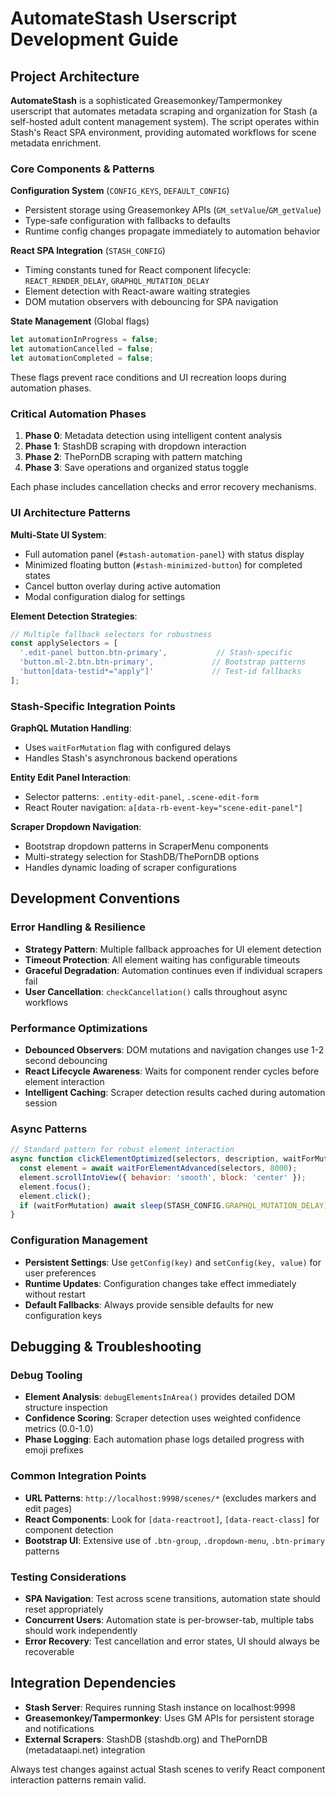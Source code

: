 # AutomateStash Userscript Development Guide

## Project Architecture

**AutomateStash** is a sophisticated Greasemonkey/Tampermonkey userscript that automates metadata scraping and organization for Stash (a self-hosted adult content management system). The script operates within Stash's React SPA environment, providing automated workflows for scene metadata enrichment.

### Core Components & Patterns

**Configuration System** (`CONFIG_KEYS`, `DEFAULT_CONFIG`)
- Persistent storage using Greasemonkey APIs (`GM_setValue`/`GM_getValue`)
- Type-safe configuration with fallbacks to defaults
- Runtime config changes propagate immediately to automation behavior

**React SPA Integration** (`STASH_CONFIG`)
- Timing constants tuned for React component lifecycle: `REACT_RENDER_DELAY`, `GRAPHQL_MUTATION_DELAY`
- Element detection with React-aware waiting strategies
- DOM mutation observers with debouncing for SPA navigation

**State Management** (Global flags)
```javascript
let automationInProgress = false;
let automationCancelled = false; 
let automationCompleted = false;
```
These flags prevent race conditions and UI recreation loops during automation phases.

### Critical Automation Phases

1. **Phase 0**: Metadata detection using intelligent content analysis
2. **Phase 1**: StashDB scraping with dropdown interaction  
3. **Phase 2**: ThePornDB scraping with pattern matching
4. **Phase 3**: Save operations and organized status toggle

Each phase includes cancellation checks and error recovery mechanisms.

### UI Architecture Patterns

**Multi-State UI System**:
- Full automation panel (`#stash-automation-panel`) with status display
- Minimized floating button (`#stash-minimized-button`) for completed states
- Cancel button overlay during active automation
- Modal configuration dialog for settings

**Element Detection Strategies**:
```javascript
// Multiple fallback selectors for robustness
const applySelectors = [
  '.edit-panel button.btn-primary',           // Stash-specific
  'button.ml-2.btn.btn-primary',             // Bootstrap patterns  
  'button[data-testid*="apply"]'             // Test-id fallbacks
];
```

### Stash-Specific Integration Points

**GraphQL Mutation Handling**:
- Uses `waitForMutation` flag with configured delays
- Handles Stash's asynchronous backend operations

**Entity Edit Panel Interaction**:
- Selector patterns: `.entity-edit-panel`, `.scene-edit-form`
- React Router navigation: `a[data-rb-event-key="scene-edit-panel"]`

**Scraper Dropdown Navigation**:
- Bootstrap dropdown patterns in ScraperMenu components
- Multi-strategy selection for StashDB/ThePornDB options
- Handles dynamic loading of scraper configurations

## Development Conventions

### Error Handling & Resilience
- **Strategy Pattern**: Multiple fallback approaches for UI element detection
- **Timeout Protection**: All element waiting has configurable timeouts
- **Graceful Degradation**: Automation continues even if individual scrapers fail
- **User Cancellation**: `checkCancellation()` calls throughout async workflows

### Performance Optimizations
- **Debounced Observers**: DOM mutations and navigation changes use 1-2 second debouncing
- **React Lifecycle Awareness**: Waits for component render cycles before element interaction
- **Intelligent Caching**: Scraper detection results cached during automation session

### Async Patterns
```javascript
// Standard pattern for robust element interaction
async function clickElementOptimized(selectors, description, waitForMutation = false) {
  const element = await waitForElementAdvanced(selectors, 8000);
  element.scrollIntoView({ behavior: 'smooth', block: 'center' });
  element.focus();
  element.click();
  if (waitForMutation) await sleep(STASH_CONFIG.GRAPHQL_MUTATION_DELAY);
}
```

### Configuration Management
- **Persistent Settings**: Use `getConfig(key)` and `setConfig(key, value)` for user preferences
- **Runtime Updates**: Configuration changes take effect immediately without restart
- **Default Fallbacks**: Always provide sensible defaults for new configuration keys

## Debugging & Troubleshooting

### Debug Tooling
- **Element Analysis**: `debugElementsInArea()` provides detailed DOM structure inspection
- **Confidence Scoring**: Scraper detection uses weighted confidence metrics (0.0-1.0)
- **Phase Logging**: Each automation phase logs detailed progress with emoji prefixes

### Common Integration Points
- **URL Patterns**: `http://localhost:9998/scenes/*` (excludes markers and edit pages)
- **React Components**: Look for `[data-reactroot]`, `[data-react-class]` for component detection
- **Bootstrap UI**: Extensive use of `.btn-group`, `.dropdown-menu`, `.btn-primary` patterns

### Testing Considerations
- **SPA Navigation**: Test across scene transitions, automation state should reset appropriately  
- **Concurrent Users**: Automation state is per-browser-tab, multiple tabs should work independently
- **Error Recovery**: Test cancellation and error states, UI should always be recoverable

## Integration Dependencies

- **Stash Server**: Requires running Stash instance on localhost:9998
- **Greasemonkey/Tampermonkey**: Uses GM APIs for persistent storage and notifications
- **External Scrapers**: StashDB (stashdb.org) and ThePornDB (metadataapi.net) integration

Always test changes against actual Stash scenes to verify React component interaction patterns remain valid.